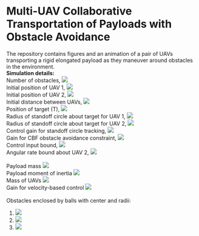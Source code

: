 # Multi-UAV Collaborative Transportation of Payloads with Obstacle Avoidance
The repository contains figures and an animation of a pair of UAVs transporting a rigid elongated payload as they maneuver around obstacles in the environment.<br>
**Simulation details:**<br>
Number of obstacles, <img src="https://render.githubusercontent.com/render/math?math=M = 3"><br>
Initial position of UAV 1, <img src="https://render.githubusercontent.com/render/math?math=\mathbf{p}_1 = [0,4]^T\ \text{m}"><br>
Initial position of UAV 2, <img src="https://render.githubusercontent.com/render/math?math=\mathbf{p}_2 = [0,2]^T\ \text{m}"><br>
Initial distance between UAVs, <img src="https://render.githubusercontent.com/render/math?math=l = 2\ \text{m}"><br>
Position of target (T), <img src="https://render.githubusercontent.com/render/math?math=\mathbf{p}_T = [7,0]^T\ \text{m}"><br>
Radius of standoff circle about target for UAV 1, <img src="https://render.githubusercontent.com/render/math?math=R_1 = 1\ \text{m}"><br>
Radius of standoff circle about target for UAV 2, <img src="https://render.githubusercontent.com/render/math?math=R_2 = 3\ \text{m}"><br>
Control gain for standoff circle tracking, <img src="https://render.githubusercontent.com/render/math?math=K_T = 0.8"><br>
Gain for CBF obstacle avoidance constraint, <img src="https://render.githubusercontent.com/render/math?math=\gamma = 5"><br>
Control input bound, <img src="https://render.githubusercontent.com/render/math?math=u_{\text{max}} = 0.5\ \text{m/s}"><br>
Angular rate bound about UAV 2, <img src="https://render.githubusercontent.com/render/math?math=\omega_{\text{max}} = 0.2\ \text{rad/s}"><br>
<br>
Payload mass <img src="https://render.githubusercontent.com/render/math?math=m = 1\ \text{kg}"><br>
Payload moment of inertia <img src="https://render.githubusercontent.com/render/math?math=J = 0.33\ \text{kg-m}^2"><br>
Mass of UAVs <img src="https://render.githubusercontent.com/render/math?math=m_1,m_2 = 1\ \text{kg}"><br>
Gain for velocity-based control <img src="https://render.githubusercontent.com/render/math?math=K= 2"><br>
<br>
Obstacles enclosed by balls with center and radii:<br>
1) <img src="https://render.githubusercontent.com/render/math?math=\mathcal{O}_{1}: \mathbf{p}_{o_1} = [2,1]^T\ \text{m}, R_{o_1} = 0.9\ \text{m}"><br>
2) <img src="https://render.githubusercontent.com/render/math?math=\mathcal{O}_{2}: \mathbf{p}_{o_2} = [2,3]^T\ \text{m}, R_{o_2} = 0.5\ \text{m}"><br>
3) <img src="https://render.githubusercontent.com/render/math?math=\mathcal{O}_{3}: \mathbf{p}_{o_3} = [3.5,2.5]^T\ \text{m}, R_{o_3} = 0.7\ \text{m}"><br>
